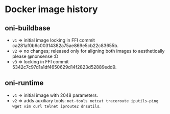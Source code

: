 # Docker image history

## oni-buildbase

* `v1` => initial image locking in FFI commit ca281af0b6c00314382a75ae869e5cb22c83655b.
* `v2` => no changes; released only for aligning both images to aesthetically please @nonsense :D
* `v3` => locking in FFI commit 5342c7c97d1a1df4650629d14f2823d52889edd9.

## oni-runtime

* `v1` => initial image with 2048 parameters.
* `v2` => adds auxiliary tools: `net-tools netcat traceroute iputils-ping wget vim curl telnet iproute2 dnsutils`.
